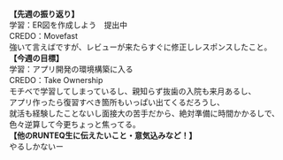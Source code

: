 **【先週の振り返り】**<br>
学習：ER図を作成しよう　提出中<br>
CREDO：Movefast<br>
強いて言えばですが、レビューが来たらすぐに修正しレスポンスしたこと。<br>
**【今週の目標】**<br>
学習：アプリ開発の環境構築に入る<br>
CREDO：Take Ownership<br>
モチベで学習してしまっているし、親知らず抜歯の入院も来月あるし、<br>
アプリ作ったら復習すべき箇所もいっぱい出てくるだろうし、<br>
就活も経験したことないし面接大の苦手だから、絶対準備に時間かかるしで、<br>
色々逆算して今更ちょっと焦ってる。<br>
**【他のRUNTEQ生に伝えたいこと・意気込みなど！】**<br>
やるしかないー

